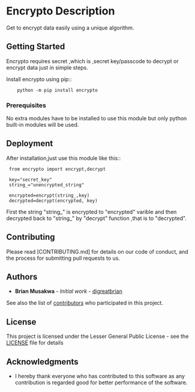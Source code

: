 # Encrypto Description

Get to encrypt data easily using a unique algorithm.

## Getting Started

Encrypto requires secret ,which is ,secret key/passcode to decrypt or encrypt data just in simple steps.

Install encrypto using pip::
          
        python -m pip install encrypto

### Prerequisites

No extra modules have to be installed to use this module but only python built-in modules will be used.

## Deployment

After installation,just use this module like this::
     
     from encrypto import encrypt,decrypt

     key="secret_key"
     string_="unencrypted_string"

     encrypted=encrypt(string_,key)
     decrypted=decrypt(encrypted, key)
	
First the string "string_" is encrypted to "encrypted" varible and then decrypted back to "string_" by "decrypt" function ,that is to "decrypted".

## Contributing

Please read [CONTRIBUTING.md] for details on our code of conduct, and the process for submitting pull requests to us.

## Authors

* **Brian Musakwa** - *Initial work* - [digreatbrian](https://github.com/digreatbrian)

See also the list of [contributors](https://github.com/digreatbrian/encrypto/contributors) who participated in this project.

## License

This project is licensed under the Lesser General Public License - see the [LICENSE](LICENSE) file for details

## Acknowledgments

* I hereby thank everyone who has contributed to this software as any contribution is regarded good for better performance of the software.






